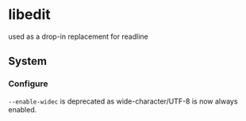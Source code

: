 # libedit
used as a drop-in replacement for readline

## System

### Configure
`--enable-widec` is deprecated as wide-character/UTF-8 is now always enabled.
